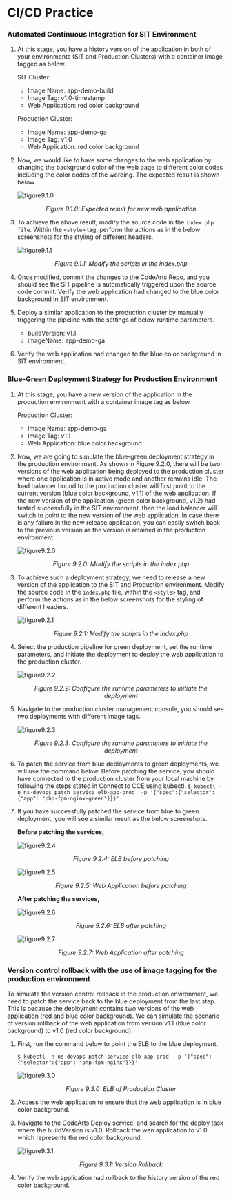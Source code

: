 # CI/CD Practice

### Automated Continuous Integration for SIT Environment
1. At this stage, you have a history version of the application in both of your environments (SIT and Production Clusters) with a container image tagged as below.

    SIT Cluster:
    * Image Name: app-demo-build
    * Image Tag: v1.0-timestamp
    * Web Application: red color background

    Production Cluster:
    * Image Name: app-demo-ga
    * Image Tag: v1.0
    * Web Application: red color background

2. Now, we would like to have some changes to the web application by changing the background color of the web page to different color codes including the color codes of the wording. The expected result is shown below.

    ![figure9.1.0](./images/9.1.0.png)

    *<p align="center"> Figure 9.1.0: Expected result for new web application </p>*

3. To achieve the above result, modify the source code in the ```index.php file```.  Within the ```<style>``` tag, perform the actions as in the below screenshots for the styling of different headers.

    ![figure9.1.1](./images/9.1.1.png)

    *<p align="center"> Figure 9.1.1: Modify the scripts in the index.php </p>*

4. Once modified, commit the changes to the CodeArts Repo, and you should see the SIT pipeline is automatically triggered upon the source code commit. Verify the web application had changed to the blue color background in SIT environment.

5. Deploy a similar application to the production cluster by manually triggering the pipeline with the settings of below runtime parameters.

    * buildVersion: v1.1
    * imageName: app-demo-ga

6. Verify the web application had changed to the blue color background in SIT environment.

### Blue-Green Deployment Strategy for Production Environment </p>

1. At this stage, you have a new version of the application in the production environment with a container image tag as below.

    Production Cluster:
    * Image Name: app-demo-ga
    * Image Tag: v1.1
    * Web Application: blue color background

2. Now, we are going to simulate the blue-green deployment strategy in the production environment. As shown in Figure 9.2.0, there will be two versions of the web application being deployed to the production cluster where one application is in active mode and another remains idle. The load balancer bound to the production cluster will first point to the current version (blue color background, v1.1) of the web application. If the new version of the application (green color background, v1.2) had tested successfully in the SIT environment, then the load balancer will switch to point to the new version of the web application. In case there is any failure in the new release application, you can easily switch back to the previous version as the version is retained in the production environment.

    ![figure9.2.0](./images/9.2.0.png)

    *<p align="center"> Figure 9.2.0: Modify the scripts in the index.php </p>*

3. To achieve such a deployment strategy, we need to release a new version of the application to the SIT and Production environment. Modify the source code in the ```index.php``` file, within the ```<style>``` tag, and perform the actions as in the below screenshots for the styling of different headers.

    ![figure9.2.1](./images/9.2.1.png)

    *<p align="center"> Figure 9.2.1: Modify the scripts in the index.php </p>*

4. Select the production pipeline for green deployment, set the runtime parameters, and initiate the deployment to deploy the web application to the production cluster. 

    ![figure9.2.2](./images/9.2.2.png)

    *<p align="center"> Figure 9.2.2: Configure the runtime parameters to initiate the deployment </p>*

5. Navigate to the production cluster management console, you should see two deployments with different image tags.

    ![figure9.2.3](./images/9.2.3.png)

    *<p align="center"> Figure 9.2.3: Configure the runtime parameters to initiate the deployment </p>*

6. To patch the service from blue deployments to green deployments, we will use the command below. Before patching the service, you should have connected to the production cluster from your local machine by following the steps stated in Connect to CCE using kubectl.
    ```$ kubectl -n ns-devops patch service elb-app-prod  -p '{"spec":{"selector":{"app": "php-fpm-nginx-green"}}}'```

7. If you have successfully patched the service from blue to green deployment, you will see a similar result as the below screenshots.
    
    **Before patching the services,**

    ![figure9.2.4](./images/9.2.4.png)
    
    *<p align="center"> Figure 9.2.4: ELB before patching </p>*

    ![figure9.2.5](./images/9.2.5.png)
    
    *<p align="center"> Figure 9.2.5: Web Application before patching </p>*

    **After patching the services,**
    
    ![figure9.2.6](./images/9.2.6.png)
    
    *<p align="center"> Figure 9.2.6: ELB after patching </p>*

    ![figure9.2.7](./images/9.2.7.png)
    
    *<p align="center"> Figure 9.2.7: Web Application after patching </p>*

### Version control rollback with the use of image tagging for the production environment

To simulate the version control rollback in the production environment, we need to patch the service back to the blue deployment from the last step. This is because the deployment contains two versions of the web application (red and blue color background). We can simulate the scenario of version rollback of the web application from version v1.1 (blue color background) to v1.0 (red color background). 

1. First, run the command below to point the ELB to the blue deployment.
    
    ```$ kubectl -n ns-devops patch service elb-app-prod  -p '{"spec":{"selector":{"app": "php-fpm-nginx"}}}'```

    ![figure9.3.0](./images/9.3.0.png)
    
    *<p align="center"> Figure 9.3.0: ELB of Production Cluster </p>*

2. Access the web application to ensure that the web application is in blue color background.

3. Navigate to the CodeArts Deploy service, and search for the deploy task where the buildVersion is v1.0. Rollback the wen application to v1.0 which represents the red color background.

    ![figure9.3.1](./images/9.3.1.png)
    
    *<p align="center"> Figure 9.3.1: Version Rollback </p>*

4. Verify the web application had rollback to the history version of the red color background.